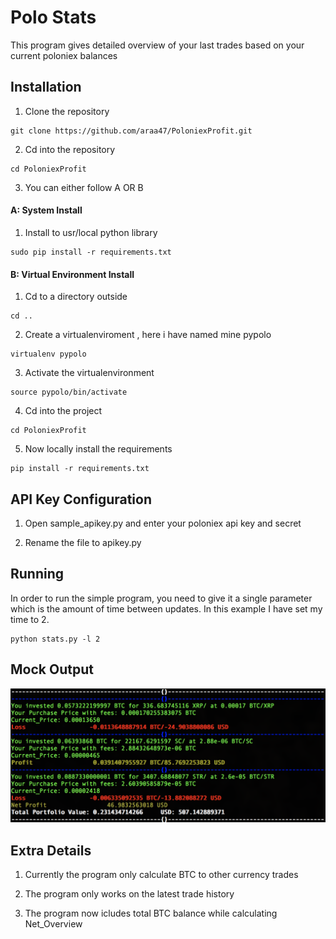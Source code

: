 # Polo Stats 

This program gives detailed overview of your last trades based on your current poloniex balances

## Installation

1) Clone the repository 
```
git clone https://github.com/araa47/PoloniexProfit.git 
```

2) Cd into the repository 
```
cd PoloniexProfit 
```

3) You can either follow A OR B 

#### A: System Install 

1) Install to usr/local python library

```
sudo pip install -r requirements.txt 
```

#### B: Virtual Environment Install 

1) Cd to a directory outside

```
cd ..
```

2) Create a virtualenviroment , here i have named mine pypolo

```
virtualenv pypolo 
```

3) Activate the virtualenvironment

```
source pypolo/bin/activate
```

4) Cd into the project
```
cd PoloniexProfit 
```
5) Now locally install the requirements
```
pip install -r requirements.txt
```



## API Key Configuration 

1) Open sample_apikey.py and enter your poloniex api key and secret 

2) Rename the file to apikey.py 

## Running 

In order to run the simple program, you need to give it a single parameter which is the amount of time between updates. In this example I have set my time to 2. 

```
python stats.py -l 2

```
## Mock Output

![Image of Output](outputexample.png)

## Extra Details 

1) Currently the program only calculate BTC to other currency trades 

2) The program only works on the latest trade history 

3) The program now icludes total BTC balance while calculating Net_Overview